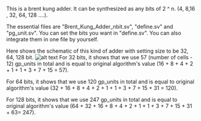 This is a brent kung adder. It can be synthesized as any bits of 2 ^ n. (4, 8,16 , 32, 64, 128 ....).

The essential files are "Brent_Kung_Adder_nbit.sv", "define.sv" and "pg_unit.sv". You can set the bits you want in "define.sv". You can also integrate them in one file by yourself.

Here shows the schematic of this kind of adder with setting size to be 32, 64, 128 bit. 
![alt text](<Screenshot 2025-02-21 at 3.42.45 PM.png>)
For 32 bits, it shows that we use 57 (number of cells - 12) gp_units in total and is equal to original algorithm's value (16 + 8 + 4 + 2 + 1 + 1 + 3 + 7 + 15 = 57).

For 64 bits, it shows that we use 120 gp_units in total and is equal to original algorithm's value (32 + 16 + 8 + 4 + 2 + 1 + 1 + 3 + 7 + 15 + 31 = 120).

For 128 bits, it shows that we use 247 gp_units in total and is equal to original algorithm's value (64 + 32 + 16 + 8 + 4 + 2 + 1 + 1 + 3 + 7 + 15 + 31 + 63= 247).
